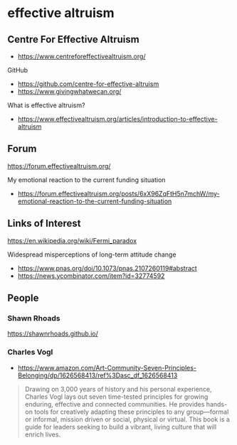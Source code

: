 # effective altruism

## Centre For Effective Altruism

* https://www.centreforeffectivealtruism.org/

GitHub

* https://github.com/centre-for-effective-altruism
* https://www.givingwhatwecan.org/

What is effective altruism?
* https://www.effectivealtruism.org/articles/introduction-to-effective-altruism


## Forum

https://forum.effectivealtruism.org/


My emotional reaction to the current funding situation

* https://forum.effectivealtruism.org/posts/6xX96ZqFtH5n7mchW/my-emotional-reaction-to-the-current-funding-situation


## Links of Interest

https://en.wikipedia.org/wiki/Fermi_paradox

Widespread misperceptions of long-term attitude change

* https://www.pnas.org/doi/10.1073/pnas.2107260119#abstract
* https://news.ycombinator.com/item?id=32774592



## People

### Shawn Rhoads

 https://shawnrhoads.github.io/


### Charles Vogl

* https://www.amazon.com/Art-Community-Seven-Principles-Belonging/dp/1626568413/ref%3Dasc_df_1626568413

>Drawing on 3,000 years of history and his personal experience, Charles Vogl lays out seven time-tested principles for growing enduring, effective and connected communities. He provides hands-on tools for creatively adapting these principles to any group—formal or informal, mission driven or social, physical or virtual. This book is a guide for leaders seeking to build a vibrant, living culture that will enrich lives.

